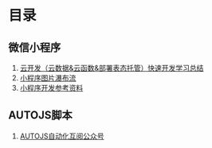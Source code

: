 # 目录


## 微信小程序
1. [云开发（云数据&云函数&部署表态托管）快速开发学习总结](./2022_3_11.md)
2. [小程序图片瀑布流](./mypage0.md)
3. [小程序开发参考资料](./mypage1.md)

## AUTOJS脚本
1. [AUTOJS自动化互阅公众号](./mypage2.md)
